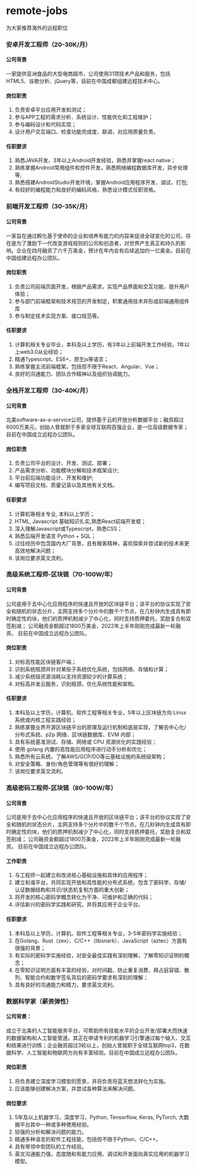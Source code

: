 # remote-jobs
为大家推荐海外的远程职位

### 安卓开发工程师（20-30K/月）

#### 公司背景

一家提供亚洲食品的大型电商超市，公司使用31项技术产品和服务，包括HTML5、谷歌分析、jQuery等，目前在中国成都组建远程技术中心。

#### 岗位职责

1. 负责安卓平台应用开发和测试；
2. 参与APP工程的需求分析、系统设计、性能优化和工程维护；
3. 参与编码设计和代码实现；
4. 设计用户交互端口、检查功能完成度、联调，对应用质量负责。

#### 任职要求

1. 熟悉JAVA开发，3年以上Android开发经验，熟悉并掌握react native；
2. 熟练掌握Android常用组件和控件开发，熟悉网络编程数据库开发，异步处理等;
3. 熟悉搭建AndroidStudio开发环境，掌握Android应用程序开发、调试、打包;
4. 有较好的编程能力和良好的编码风格，熟悉设计模式任职资格。

### 前端开发工程师（30-35K/月）

#### 公司背景

一家旨在通过孵化基于使命的企业和培养有能力的内容来促进全球变化的公司，存在是为了激励下一代改变游戏规则的公司和创造者，对世界产生真正和持久的影响。企业在四月融资了六千万美金，预计在年内会有后续追加约一亿美金。目前在中国组建远程办公团队。
 
#### 岗位职责

1. 负责公司前端页面开发，根据产品需求，实现产品界面和交互功能，提升用户体验；
2. 参与部门前端框架和技术规范的开发制定，积累通用技术并形成前端通用组件库
3. 参与制定技术实现方案、接口规范等。
 
#### 任职要求

1. 计算机相关专业毕业，本科及以上学历，有3年以上前端开发工作经验，1年以上web3.0从业经验；
2. 精通Typescript、ES6+、原生js等语言；
3. 熟练掌握主流前端框架，包括但不限于React、Angular、Vue；
4. 良好的沟通能力、团队合作精神以及组织协调能力。
 
### 全栈开发工程师（30-40K/月）
 
#### 公司背景

北美software-as-a-service公司，提供基于云的开放分析数据平台；融资超过6000万美元，创始人曾就职于多家全球互联网百强企业，是一位高级数据专家；目前在中国成立远程办公团队。
 
#### 岗位职责

1. 负责公司平台的设计、开发、测试、部署；
2. 产品需求分析、功能模块分解和技术框架设计;
3. 平台前后端功能设计、开发和维护;
4. 编写项目文档、质量记录以及其他有关文档。
 
#### 任职要求

1. 计算机等相关专业, 本科以上学历；
2. HTML, Javascript 基础知识扎实,熟悉React前端开发框；
3. 深入理解Javascript或Typescript，熟悉CSS；
4. 熟悉后端开发语言 Python + SQL；
5. 过往经历中包含国内大厂背景，且有极客精神，喜欢探索并尝试新的技术来更高效地解决问题；
6. 该岗位要求英文流利。
 
### 高级系统工程师-区块链（70-100W/年）
 
#### 公司背景

公司是用于去中心化应用程序的快速且开放的区块链平台；该平台的协议实现了安全和随机的状态分片，主网支持多个分片中的数千个节点，在几秒钟内生成具有即时确定性的块，他们的质押机制减少了中心化，同时支持质押委托，奖励复合和双签削减；
公司融资金额超过1800万美金，2022年上半年刚刚完成最新一轮融资。
目前在中国成立远程办公团队。
 
#### 岗位职责

1. 对标高性能区块链客户端；
2. 识别系统瓶颈并针对某些子系统优化系统，包括网络、存储和计算；
3. 减少系统级资源消耗以支持资源较少的计算系统；
4. 对标高并发云服务，识别瓶颈，优化系统性能和架构。
 
#### 任职要求

1. 本科及以上学历，计算机、软件工程等相关专业，5年以上区块链方向 Linux 系统或内核工程实践经验；
2. 熟练掌握业界开源区块链平台的原理及运行机制和底层实现，了解去中心化/分布式系统、p2p 网络、区块链数据库、EVM 内部；
3. 具有系统基准测试、存储、网络或 CPU 资源优化的实践经验；
4. 使用 golang 内置的高性能应用程序进行动手分析和优化；
5. 熟悉所有云系统，了解AWS/GCP/DO等云基础设施的系统级架构；
6. 对安全策略、身份/角色管理等有很好的理解；
7. 该岗位要求英文流利。
 
### 高级密码工程师-区块链（80-100W/年）
 
#### 公司背景

公司是用于去中心化应用程序的快速且开放的区块链平台；该平台的协议实现了安全和随机的状态分片，主网支持多个分片中的数千个节点，在几秒钟内生成具有即时确定性的块，他们的质押机制减少了中心化，同时支持质押委托，奖励复合和双签削减；
公司融资金额超过1800万美金，2022年上半年刚刚完成最新一轮融资。
目前在中国成立远程办公团队。
 
#### 工作职责

1. 与工程师一起建立和改进核心基础设施和具体的应用程序；
2. 建立和谐平台，共同实现开放和高性能的分布式系统，包含了密码学、存储/认证数据结构和共识/状态机复制方面的重大创新；
3. 将开发的核心密码学概念转化为干净、可维护和正确的代码；
4. 评估新兴的密码学实践和研究，并将其应用于企业平台。
 
#### 任职要求

1. 本科及以上学历，计算机、软件工程等相关专业，3-5年密码学实施经验；
2. 在Golang、Rust（zex）、C/C++（libsnark）、JavaScript（aztec）方面有很强的背景；
3. 有实际的密码学实施经验，对安全最佳实践有深刻理解，了解零知识证明的概念；
4. 在零知识证明方面有丰富的经验，对时间戳、防止重复消费、拜占庭容错、散列、智能合约和数字签名背后的密码学要求有深刻的理解；
5. 具有良好的沟通能力和精力，要求英文流利。
 
### 数据科学家（薪资弹性）
 
#### 公司背景：

成立于北美的人工智能服务平台，可帮助所有技能水平的企业开发/部署大而快速的数据架构和人工智能管道。其正在申请专利的机器学习引擎通过每个输入、交互和结果进行训练；企业融资超过3轮以上，创始人曾就职于全球互联网top3，在数据科学、人工智能和物联网方向有丰富经验。目前在中国成立远程办公团队。
 
#### 岗位职责

1. 将负责建立深度学习模型的愿景，并将负责将蓝天想法转化为实施。
2. 应该能够创建解决方案，并尝试各种算法来解决问题。
 
#### 岗位要求

1. 5年及以上机器学习，深度学习，Python, Tensorflow, Keras, PyTorch, 大数据平台其中一种或多种使用经验。
2. 较强的分析和解决问题的能力。
3. 精通多种语言的软件工程技能，包括但不限于Python、C/C++。
4. 具有带领中型团队的工作经验。
5. 英文沟通能力强，态度随和有能力应用、调试和开发面向真实应用的机器学习模型。
